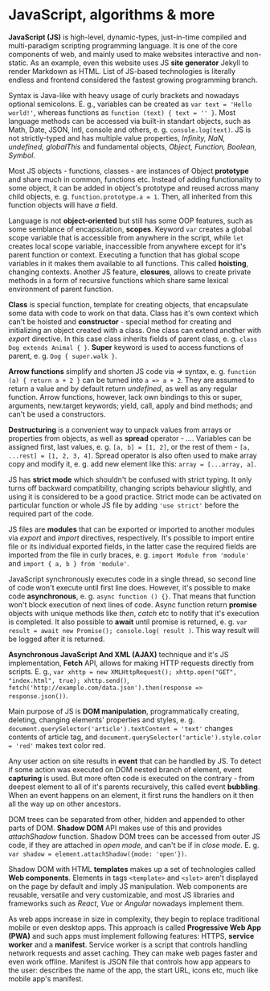 # JavaScript, algorithms & more

**JavaScript (JS)** is high-level, dynamic-types, just-in-time compiled and multi-paradigm scripting programming language.
It is one of the core components of web, and mainly used to make websites interactive and non-static. 
As an example, even this website uses JS **site generator** Jekyll to render Markdown as HTML. List of JS-based technologies
is literally endless and frontend considered the fastest growing programming branch.

Syntax is Java-like with heavy usage of curly brackets and nowadays optional semicolons. E. g., variables can be created as
`var text = 'Hello world!'`, whereas functions as `function (text) { text = '' }`. Most language methods can be accessed via 
built-in standart objects, such as Math, Date, JSON, Intl, console and others, e. g. `console.log(text)`. JS is not strictly-typed
and has multiple value properties, *Infinity, NaN, undefined, globalThis* and fundamental objects, *Object, Function, Boolean, Symbol*.

Most JS objects - functions, classes - are instances of Object **prototype** and share much in common, functions etc.
Instead of adding functionality to some object, it can be added in object's prototype and reused across many child objects,
e. g. `function.prototype.a = 1`. Then, all inherited from this function objects will have *a* field.

Language is not **object-oriented** but still has some OOP features, such as some semblance of encapsulation, **scopes**. 
Keyword `var` creates a global scope variable that is accessible from anywhere in the script, while `let` creates local
scope variable, inaccessible from anywhere except for it's parent function or context. Executing a function that has global
scope variables in it makes them available to all functions. This called **hoisting**, changing contexts. Another JS feature, **closures**, 
allows to create private methods in a form of recursive functions which share same lexical environment of parent function.

**Class** is special function, template for creating objects, that encapsulate some data with code to work on that data. Class has it's own
context which can't be hoisted and **constructor** - special method for creating and initializing an object created with a class. 
One class can extend another with *export* directive. In this case class inherits fields of parent class, e. g. `class Dog extends Animal { }`.
**Super** keyword is used to access functions of parent, e. g. `Dog { super.walk }`.

**Arrow functions** simplify and shorten JS code via *=>* syntax, e. g. `function (a) { return a + 2 }` can be turned into `a => a + 2`. 
They are assumed to return a value and by default return *undefined*, as well as any regular function. Arrow functions, however,
lack own bindings to this or super, arguments, new.target keywords; yield, call, apply and bind methods; and can't be used a constructors.

**Destructuring** is a convenient way to unpack values from arrays or properties from objects, as well as **spread** operator - *...*.
Variables can be assigned first, last values, e. g. `[a, b] = [1, 2]`, or the rest of them - `[a, ...rest] = [1, 2, 3, 4]`. 
Spread operator is also often used to make array copy and modify it, e. g. add new element like this: `array = [...array, a]`.

JS has **strict mode** which shouldn't be confused with strict typing. It only turns off backward compatibility, changing scripts
behaviour slightly, and using it is considered to be a good practice. Strict mode can be activated on particular function or whole
JS file by adding `'use strict'` before the required part of the code.

JS files are **modules** that can be exported or imported to another modules via *export* and *import* directives, respectively. 
It's possible to import entire file or its individual exported fields, in the latter case the required fields are imported from
the file in curly braces, e. g. `import Module from 'module'` and `import { a, b } from 'module'`.

JavaScript synchronously executes code in a single thread, so second line of code won't execute until first line does. However, it's possible
to make code **asynchronous**, e. g. `async function () {}`. That means that function won't block execution of next lines of code. 
Async function return **promise** objects with unique methods like *then*, *catch* etc to notify that it's execution is completed.
It also possible to **await** until promise is returned, e. g. `var result = await new Promise(); console.log( result )`.
This way result will be logged after it is returned.

**Asynchronous JavaScript And XML (AJAX)** technique and it's JS implementation, **Fetch** API, allows for making HTTP 
requests directly from scripts. E. g., `var xhttp = new XMLHttpRequest(); xhttp.open("GET", "index.html", true); xhttp.send()`,
`fetch('http://example.com/data.json').then(response => response.json())`.

Main purpose of JS is **DOM manipulation**, programmatically creating, deleting, changing elements' properties and styles, e. g. 
`document.querySelector('article').textContent = 'text'` changes contents of article tag, and 
`document.querySelector('article').style.color = 'red'` makes text color red.

Any user action on site results in **event** that can be handled by JS. To detect if some action was executed on DOM nested branch of element,
event **capturing** is used. But more often code is executed on the contrary - from deepest element to all of it's parents recursively,
this called event **bubbling**. When an event happens on an element, it first runs the handlers on it then all the way up on other ancestors.

DOM trees can be separated from other, hidden and appended to other parts of DOM. **Shadow DOM** API makes use of this and provides
*attachShadow* function. Shadow DOM trees can be accessed from outer JS code, if they are attached in *open mode*, and can't be if in
*close mode*. E. g. `var shadow = element.attachShadow({mode: 'open'})`.

Shadow DOM with HTML **templates** makes up a set of technologies called **Web components**. Elements in tags `<template>` and `<slot>`
aren't displayed on the page by default and imply JS manipulation. Web components are reusable, versatile and very customizable, and most
JS libraries and frameworks such as *React*, *Vue* or *Angular* nowadays implement them.
  
As web apps increase in size in complexity, they begin to replace traditional mobile or even desktop apps. This approach is called 
**Progressive Web App (PWA)** and such apps must implement following features: HTTPS, **service worker** and a **manifest**.
Service worker is a script that controls handling network requests and asset caching. They can make web pages faster and even work offline.
Manifest is JSON file that controls how app appears to the user: describes the name of the app, the start URL, icons etc,
much like mobile app's manifest.
